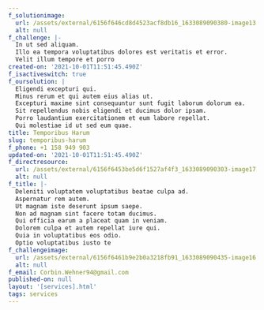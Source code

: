 ```yaml
---
f_solutionimage:
  url: /assets/external/6156f646cd8d4523acf8db16_1633089090380-image13.jpg
  alt: null
f_challenge: |-
  In ut sed aliquam.
  Illo ea tempora voluptatibus dolores est veritatis et error.
  Velit illum tempore et porro 
created-on: '2021-10-01T11:51:45.490Z'
f_isactiveswitch: true
f_oursolution: |
  Eligendi excepturi qui.
  Minus rerum et qui autem eius alias ut.
  Excepturi maxime sint consequuntur sunt fugit laborum dolorum ea.
  Sit repellendus nobis eligendi et ducimus dolor ipsam.
  Porro laudantium exercitationem et eum labore repellat.
  Qui molestiae id ut sed eum quae.
title: Temporibus Harum
slug: temporibus-harum
f_phone: +1 158 949 903
updated-on: '2021-10-01T11:51:45.490Z'
f_directresource:
  url: /assets/external/6156f6453be5d6f1527af4f3_1633089090303-image17.jpg
  alt: null
f_title: |-
  Deleniti voluptatem voluptatibus beatae culpa ad.
  Aspernatur rem autem.
  Ut magnam iste deserunt ipsum saepe.
  Non ad magnam sint facere totam ducimus.
  Qui officia earum a placeat quam in veniam.
  Dolorem culpa et autem repellat iure qui.
  Quia in voluptatibus eos odio.
  Optio voluptatibus iusto te
f_challengeimage:
  url: /assets/external/6156f6461b9e2b0a3218fb91_1633089090435-image16.jpg
  alt: null
f_email: Corbin.Wehner94@gmail.com
published-on: null
layout: '[services].html'
tags: services
---
```



